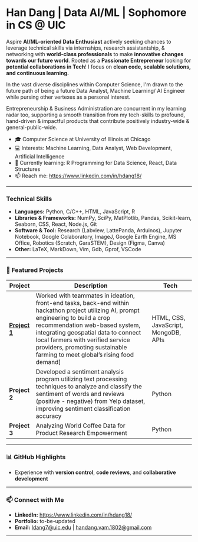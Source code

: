 # Han Dang | Data AI/ML | Sophomore in CS @ UIC

Aspire **AI/ML-oriented Data Enthusiast** actively seeking chances to leverage technical skills via internships, research assistantship, & networking with **world-class professionals** to make **innovative changes towards our future world**. Rooted as a **Passionate Entrepreneur** looking for **potential collaborations in Tech**!
I focus on **clean code, scalable solutions, and continuous learning.**

In the vast diverse disciplines within Computer Science, I'm drawn to the future path of being a future Data Analyst, Machine Learning/ AI Engineer while pursing other vertexes as a personal interest. 

Entrepreneurship & Business Administration are concurrent in my learning radar too, supporting a smooth transition from my tech-skills to profound, hand-driven & impactful products that contribute positively industry-wide & general-public-wide.

- 🎓 Computer Science at University of Illinois at Chicago
- 💻 Interests: Machine Learning, Data Analyst, Web Development, Artificial Intelligence
- 🌱 Currently learning: R Programming for Data Science, React, Data Structures
- 📫 Reach me: https://www.linkedin.com/in/hdang18/
---

### Technical Skills
- **Languages:** Python, C/C++, HTML, JavaScript, R 
- **Libraries & Frameworks:** NumPy, SciPy, MatPlotlib, Pandas, Scikit-learn, Seaborn, CSS, React, Node.js, Git  
- **Software & Tool:**
Research (Labview, LattePanda, Arduinos), Jupyter Notebook, Google Colaboratory, ImageJ, Google Earth Engine, MS Office, Robotics (Scratch, GaraSTEM), Design (Figma, Canva)
- **Other:** LaTeX, MarkDown, Vim, Gdb, Gprof, VSCode

---

### 📂 Featured Projects


| Project | Description | Tech |
|--------|-------------|------|
| [**Project 1**](https://devpost.com/software/agrihub-farming-for-sustainability) | Worked with teammates in ideation, front-end tasks, back-end within hackathon project utilizing AI, prompt engineering to build a crop recommendation web-based system, integrating geospatial data to connect local farmers with verified service providers, promoting sustainable farming to meet global’s rising food demand] | HTML, CSS, JavaScript, MongoDB, APIs |
| **Project 2** | Developed a sentiment analysis program utilizing text processing techniques to analyze and classify the sentiment of words and reviews (positive - negative) from Yelp dataset, improving sentiment classification accuracy | Python |
| **Project 3** | Analyzing World Coffee Data for Product Research Empowerment | Python |

---

### 📊 GitHub Highlights 
- Experience with **version control**, **code reviews**, and **collaborative development**
---

### 📫 Connect with Me
- **LinkedIn:** https://www.linkedin.com/in/hdang18/
- **Portfolio:** to-be-updated
- **Email:** ldang7@uic.edu | handang.vam.1802@gmail.com 

---
